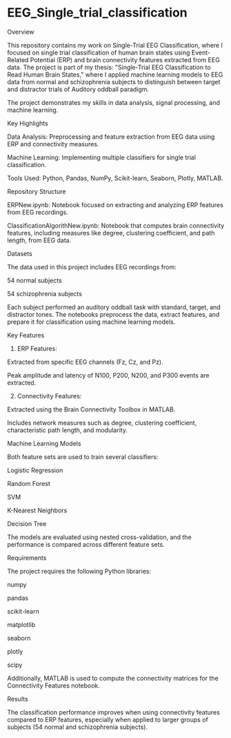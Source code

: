 # EEG_Single_trial_classification

Overview 

This repository contains my work on Single-Trial EEG Classification, where I focused on single trial classification of human brain states using Event-Related Potential (ERP) and brain connectivity features extracted from EEG data. The project is part of my thesis: "Single-Trial EEG Classification to Read Human Brain States," where I applied machine learning models to EEG data from normal and schizophrenia subjects to distinguish between target and distractor trials of Auditory oddball paradigm. 

The project demonstrates my skills in data analysis, signal processing, and machine learning. 

Key Highlights 

Data Analysis: Preprocessing and feature extraction from EEG data using ERP and connectivity measures. 

Machine Learning: Implementing multiple classifiers for single trial classification. 

Tools Used: Python, Pandas, NumPy, Scikit-learn, Seaborn, Plotly, MATLAB. 

Repository Structure 

ERPNew.ipynb: Notebook focused on extracting and analyzing ERP features from EEG recordings. 

ClassificationAlgorithNew.ipynb: Notebook that computes brain connectivity features, including measures like degree, clustering coefficient, and path length, from EEG data. 

Datasets 

The data used in this project includes EEG recordings from: 

54 normal subjects 

54 schizophrenia subjects 

Each subject performed an auditory oddball task with standard, target, and distractor tones. The notebooks preprocess the data, extract features, and prepare it for classification using machine learning models. 

Key Features 

1. ERP Features: 

Extracted from specific EEG channels (Fz, Cz, and Pz). 

Peak amplitude and latency of N100, P200, N200, and P300 events are extracted. 

2. Connectivity Features: 

Extracted using the Brain Connectivity Toolbox in MATLAB. 

Includes network measures such as degree, clustering coefficient, characteristic path length, and modularity. 

Machine Learning Models 

Both feature sets are used to train several classifiers: 

Logistic Regression 

Random Forest 

SVM 

K-Nearest Neighbors 

Decision Tree 

The models are evaluated using nested cross-validation, and the performance is compared across different feature sets. 

Requirements 

The project requires the following Python libraries: 

numpy 

pandas 

scikit-learn 

matplotlib 

seaborn 

plotly 

scipy 

Additionally, MATLAB is used to compute the connectivity matrices for the Connectivity Features notebook. 

Results 

The classification performance improves when using connectivity features compared to ERP features, especially when applied to larger groups of subjects (54 normal and schizophrenia subjects). 

 
